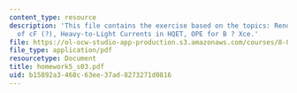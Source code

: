 ```yaml
---
content_type: resource
description: 'This file contains the exercise based on the topics: Renormalization
  of cF (?), Heavy-to-Light Currents in HQET, OPE for B ? Xce.'
file: https://ol-ocw-studio-app-production.s3.amazonaws.com/courses/8-851-strong-interactions-effective-field-theories-of-qcd-spring-2006/b15892a3468c63ee37ad8273271d0816_homework5_s03.pdf
file_type: application/pdf
resourcetype: Document
title: homework5_s03.pdf
uid: b15892a3-468c-63ee-37ad-8273271d0816
---
```


